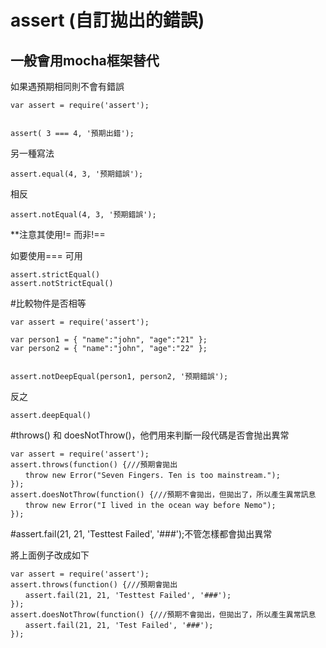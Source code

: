 # assert (自訂拋出的錯誤)

一般會用mocha框架替代
---

如果遇預期相同則不會有錯誤


```
var assert = require('assert');


assert( 3 === 4, '預期出錯');
```

另一種寫法
```
assert.equal(4, 3, '预期錯誤');
```
相反

```
assert.notEqual(4, 3, '预期錯誤');
```
**注意其使用!= 而非!==

如要使用=== 可用
```
assert.strictEqual()
assert.notStrictEqual()
```

#比較物件是否相等

```
var assert = require('assert');

var person1 = { "name":"john", "age":"21" };
var person2 = { "name":"john", "age":"22" };


assert.notDeepEqual(person1, person2, '预期錯誤');
```

反之
```
assert.deepEqual()
```



#throws() 和 doesNotThrow()，他們用来判斷一段代碼是否會抛出異常

```
var assert = require('assert');
assert.throws(function() {///預期會拋出
　　throw new Error("Seven Fingers. Ten is too mainstream.");
});
assert.doesNotThrow(function() {///預期不會拋出，但拋出了，所以產生異常訊息
　　throw new Error("I lived in the ocean way before Nemo");
});
```

#assert.fail(21, 21, 'Testtest Failed', '###');不管怎樣都會拋出異常

將上面例子改成如下
```
var assert = require('assert');
assert.throws(function() {///預期會拋出
　　assert.fail(21, 21, 'Testtest Failed', '###');
});
assert.doesNotThrow(function() {///預期不會拋出，但拋出了，所以產生異常訊息
　　assert.fail(21, 21, 'Test Failed', '###');
});
```